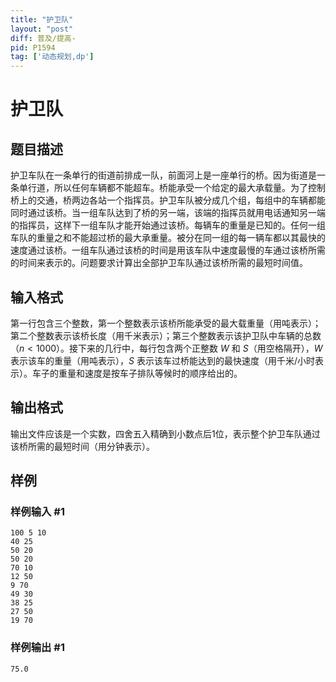 ```yaml
---
title: "护卫队"
layout: "post"
diff: 普及/提高-
pid: P1594
tag: ['动态规划,dp']
---
```

# 护卫队
## 题目描述

护卫车队在一条单行的街道前排成一队，前面河上是一座单行的桥。因为街道是一条单行道，所以任何车辆都不能超车。桥能承受一个给定的最大承载量。为了控制桥上的交通，桥两边各站一个指挥员。护卫车队被分成几个组，每组中的车辆都能同时通过该桥。当一组车队达到了桥的另一端，该端的指挥员就用电话通知另一端的指挥员，这样下一组车队才能开始通过该桥。每辆车的重量是已知的。任何一组车队的重量之和不能超过桥的最大承重量。被分在同一组的每一辆车都以其最快的速度通过该桥。一组车队通过该桥的时间是用该车队中速度最慢的车通过该桥所需的时间来表示的。问题要求计算出全部护卫车队通过该桥所需的最短时间值。

## 输入格式

第一行包含三个整数，第一个整数表示该桥所能承受的最大载重量（用吨表示）；第二个整数表示该桥长度（用千米表示）；第三个整数表示该护卫队中车辆的总数（$n\lt 1000$）。接下来的几行中，每行包含两个正整数 $W$ 和 $S$（用空格隔开），$W$ 表示该车的重量（用吨表示），$S$ 表示该车过桥能达到的最快速度（用千米/小时表示）。车子的重量和速度是按车子排队等候时的顺序给出的。
## 输出格式

输出文件应该是一个实数，四舍五入精确到小数点后1位，表示整个护卫车队通过该桥所需的最短时间（用分钟表示）。

## 样例

### 样例输入 #1
```
100 5 10
40 25
50 20
50 20
70 10
12 50
9 70
49 30
38 25
27 50
19 70
```
### 样例输出 #1
```
75.0
```
